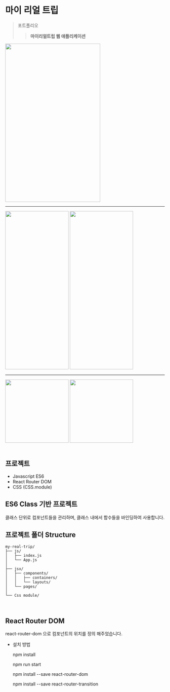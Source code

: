 마이 리얼 트립
===============

>포트폴리오 
>>**마이리얼트립 웹 애플리케이션**

<img width="300" height="500" src="https://user-images.githubusercontent.com/59439454/73727875-a698d100-4775-11ea-9318-5922763e7759.png">   

---------------------------------------------

<div>
  <img width="200" height="500" src="https://user-images.githubusercontent.com/59439454/73727877-a698d100-4775-11ea-99a1-a1fe5f76ec4c.png">
  <img width="200" height="500" src="https://user-images.githubusercontent.com/59439454/73727878-a698d100-4775-11ea-9699-7f7e74895658.png">
</div>   

---------------------------------------------

  <img width="200" src="https://user-images.githubusercontent.com/59439454/73727879-a7316780-4775-11ea-9f55-5560fa105ca3.png">
  <img width="200" src="https://user-images.githubusercontent.com/59439454/73727880-a7316780-4775-11ea-8aff-acb5f154bf02.png">

<br>
<br>

## 프로젝트

* Javascript ES6   
* React Router DOM   
* CSS (CSS.module)  

## ES6 Class 기반 프로젝트

클래스 단위로 컴포넌트들을 관리하며, 클래스 내에서 함수들을 바인딩하여 사용합니다.

## 프로젝트 폴더 Structure
```
my-real-trip/
├── js/
│   ├── index.js
│   └── App.js
│
├── jsx/
│   ├── components/
│   │   ├── containers/
│   │   └── layouts/
│   └── pages/
│
└── Css module/
```

<br>

## React Router DOM
react-router-dom 으로 컴포넌트의 위치를 정의 해주었습니다.

* 설치 방법

    npm install

    npm run start

    npm install --save react-router-dom

    npm install --save react-router-transition
  
